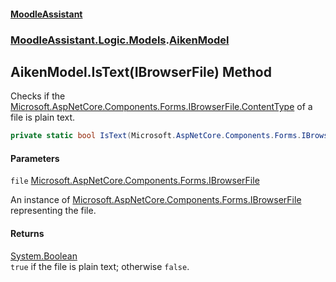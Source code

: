 #### [MoodleAssistant](index.md 'index')
### [MoodleAssistant.Logic.Models](MoodleAssistant.Logic.Models.md 'MoodleAssistant.Logic.Models').[AikenModel](MoodleAssistant.Logic.Models.AikenModel.md 'MoodleAssistant.Logic.Models.AikenModel')

## AikenModel.IsText(IBrowserFile) Method

Checks if the [Microsoft.AspNetCore.Components.Forms.IBrowserFile.ContentType](https://docs.microsoft.com/en-us/dotnet/api/Microsoft.AspNetCore.Components.Forms.IBrowserFile.ContentType 'Microsoft.AspNetCore.Components.Forms.IBrowserFile.ContentType') of a file is plain text.

```csharp
private static bool IsText(Microsoft.AspNetCore.Components.Forms.IBrowserFile file);
```
#### Parameters

<a name='MoodleAssistant.Logic.Models.AikenModel.IsText(Microsoft.AspNetCore.Components.Forms.IBrowserFile).file'></a>

`file` [Microsoft.AspNetCore.Components.Forms.IBrowserFile](https://docs.microsoft.com/en-us/dotnet/api/Microsoft.AspNetCore.Components.Forms.IBrowserFile 'Microsoft.AspNetCore.Components.Forms.IBrowserFile')

An instance of [Microsoft.AspNetCore.Components.Forms.IBrowserFile](https://docs.microsoft.com/en-us/dotnet/api/Microsoft.AspNetCore.Components.Forms.IBrowserFile 'Microsoft.AspNetCore.Components.Forms.IBrowserFile') representing the file.

#### Returns
[System.Boolean](https://docs.microsoft.com/en-us/dotnet/api/System.Boolean 'System.Boolean')  
`true` if the file is plain text; otherwise `false`.